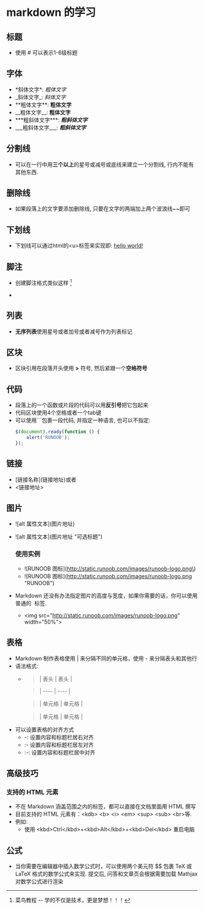 # markdown 的学习

## 标题
* 使用 \# 可以表示1-6级标题

## 字体
* \*斜体文字\*: *粗体文字*
* \_斜体文字\_: _斜体文字_
* \*\*粗体文字\*\*: **粗体文字**
* \_\_粗体文字\_\_: __粗体文字__
* \*\*\*粗斜体文字\*\*\*: ***粗斜体文字***
* \_\_\_粗斜体文字\_\_\_: ___粗斜体文字___

## 分割线
* 可以在一行中用**三个以上**的星号或减号或底线来建立一个分割线, 行内不能有其他东西.

## 删除线
* 如果段落上的文字要添加删除线, 只要在文字的两端加上两个波浪线\~\~即可

## 下划线
* 下划线可以通过html的\<u>标签来实现即: <u>hello world!</u>

## 脚注
* 创建脚注格式类似这样 [^RUNOOB]

* [^RUNOOB]: 菜鸟教程 -- 学的不仅是技术，更是梦想！！！

## 列表
* **无序列表**使用星号或者加号或者减号作为列表标记

## 区块
* 区块引用在段落开头使用 **\>** 符号, 然后紧跟一个**空格符号**

## 代码
* 段落上的一个函数或片段的代码可以用**反引号**把它包起来
* 代码区块使用4个空格或者一个tab键
* 可以使用\```包裹一段代码, 并指定一种语言, 也可以不指定:
    ```javascript
    $(document).ready(function () {
        alert('RUNOOB');
    });
    ```

## 链接
* \[链接名称\]\(链接地址\)或者
* \<链接地址\>

## 图片
* \!\[alt 属性文本](图片地址)
* \!\[alt 属性文本](图片地址 "可选标题")
    ### 使用实例
    * \!\[RUNOOB 图标\]\(http://static.runoob.com/images/runoob-logo.png\)
    * \!\[RUNOOB 图标](http://static.runoob.com/images/runoob-logo.png "RUNOOB")

* Markdown 还没有办法指定图片的高度与宽度，如果你需要的话，你可以使用普通的 <img> 标签.
    * \<img src="http://static.runoob.com/images/runoob-logo.png" width="50%">

## 表格
* Markdown 制作表格使用 \| 来分隔不同的单元格，使用 \- 来分隔表头和其他行
* 语法格式:
    *   >\|  表头   \| 表头  \|

        >\| \----  \| \----  \|

        >\| 单元格  \| 单元格 \|

        >\| 单元格  \| 单元格 \|
* 可以设置表格的对齐方式
    * -: 设置内容和标题栏居右对齐
    * :- 设置内容和标题栏居左对齐
    * :-: 设置内容和标题栏居中对齐

## 高级技巧
### 支持的 HTML 元素
* 不在 Markdown 涵盖范围之内的标签，都可以直接在文档里面用 HTML 撰写
* 目前支持的 HTML 元素有：\<kdb> \<b> \<i> \<em> \<sup> \<sub> \<br>等.
* 例如:
    * 使用 \<kbd>Ctrl\</kbd>+\<kbd>Alt\</kbd>+\<kbd>Del\</kbd> 重启电脑

## 公式
* 当你需要在编辑器中插入数学公式时，可以使用两个美元符 \$\$ 包裹 TeX 或 LaTeX 格式的数学公式来实现. 提交后, 问答和文章页会根据需要加载 Mathjax 对数学公式进行渲染
